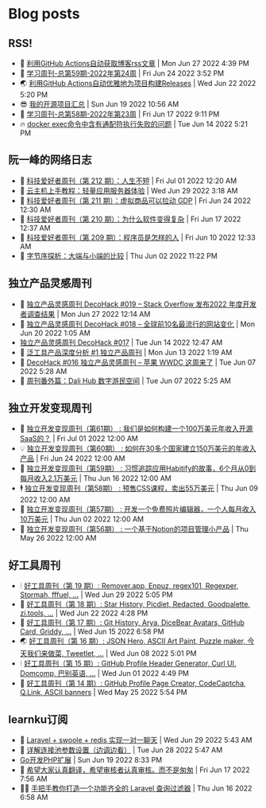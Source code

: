 # Blog posts
## RSS!

<!-- eryajf:START -->
- 🫶 [利用GitHub Actions自动获取博客rss文章](https://wiki.eryajf.net/pages/1b1ba3/) | Mon Jun 27 2022 4:39 PM
- 🧰 [学习周刊-总第59期-2022年第24周](https://wiki.eryajf.net/pages/b0bdd0/) | Fri Jun 24 2022 3:52 PM
- 🌏 [利用GitHub Actions自动优雅地为项目构建Releases](https://wiki.eryajf.net/pages/f3e878/) | Wed Jun 22 2022 5:20 PM
- 😎 [我的开源项目汇总](https://wiki.eryajf.net/pages/67892e/) | Sun Jun 19 2022 10:56 AM
- 💂 [学习周刊-总第58期-2022年第23周](https://wiki.eryajf.net/pages/62a9c7/) | Fri Jun 17 2022 9:11 PM
- 🔥 [docker exec命令中含有通配符执行失败的问题](https://wiki.eryajf.net/pages/1cb90e/) | Tue Jun 14 2022 5:21 PM<!-- eryajf:END -->

## 阮一峰的网络日志

<!-- ruanyf:START -->
- 🌊 [科技爱好者周刊（第 212 期）：人生不短](http://www.ruanyifeng.com/blog/2022/07/weekly-issue-212.html) | Fri Jul 01 2022 12:20 AM
- 💪 [云主机上手教程：轻量应用服务器体验](http://www.ruanyifeng.com/blog/2022/06/cloud-server-getting-started-tutorial.html) | Wed Jun 29 2022 3:18 AM
- 🐎 [科技爱好者周刊（第 211 期）：虚拟商品可以拉动 GDP](http://www.ruanyifeng.com/blog/2022/06/weekly-issue-211.html) | Fri Jun 24 2022 12:30 AM
- 🤔 [科技爱好者周刊（第 210 期）：为什么软件变得复杂](http://www.ruanyifeng.com/blog/2022/06/weekly-issue-210.html) | Fri Jun 17 2022 12:37 AM
- 🧠 [科技爱好者周刊（第 209 期）：程序员是怎样的人](http://www.ruanyifeng.com/blog/2022/06/weekly-issue-209.html) | Fri Jun 10 2022 12:33 AM
- 🤖 [字节序探析：大端与小端的比较](http://www.ruanyifeng.com/blog/2022/06/endianness-analysis.html) | Thu Jun 02 2022 11:22 PM<!-- ruanyf:END -->

## 独立产品灵感周刊

<!-- DecoHack:START -->
- 🦣 [独立产品灵感周刊 DecoHack #019 – Stack Overflow 发布2022 年度开发者调查结果](https://www.decohack.com/Post/699) | Mon Jun 27 2022 12:14 AM
- 👺 [独立产品灵感周刊 DecoHack #018 – 全球前10名最流行的网站变化](https://www.decohack.com/Post/680) | Mon Jun 20 2022 1:05 AM
-  [独立产品灵感周刊 DecoHack #017](https://www.decohack.com/Post/663) | Tue Jun 14 2022 12:47 AM
- 🐲 [泛工具产品深度分析 #1 独立产品周刊](https://www.decohack.com/Post/653) | Mon Jun 13 2022 1:19 AM
- 🦅 [DecoHack #016 独立产品灵感周刊 – 苹果 WWDC 这周来了](https://www.decohack.com/Post/636) | Tue Jun 07 2022 5:28 AM
- 🧰 [周刊番外篇：Dali Hub 数字游民空间](https://www.decohack.com/Post/619) | Tue Jun 07 2022 5:25 AM<!-- DecoHack:END -->

## 独立开发变现周刊

<!-- easyindie:START -->
- 💂 [独立开发变现周刊（第61期） : 我们是如何构建一个100万美元年收入开源SaaS的？](https://www.ezindie.com/weekly/issue-61) | Fri Jul 01 2022 12:00 AM
- 💡 [独立开发变现周刊（第60期） : 如何在30多个国家建立150万美元的年收入产品](https://www.ezindie.com/weekly/issue-60) | Fri Jun 24 2022 12:00 AM
- 🌋 [独立开发变现周刊（第59期） : 习惯追踪应用Habitify的故事，6个月从0到每月收入2.1万美元](https://www.ezindie.com/weekly/issue-59) | Thu Jun 16 2022 12:00 AM
- 🕴 [独立开发变现周刊（第58期） : 预售CSS课程，卖出55万美元](https://www.ezindie.com/weekly/issue-58) | Thu Jun 09 2022 12:00 AM
- 🎊 [独立开发变现周刊（第57期） : 开发一个免费照片编辑器，一个人每月收入10万美元](https://www.ezindie.com/weekly/issue-57) | Thu Jun 02 2022 12:00 AM
- 🤔 [独立开发变现周刊（第56期） : 一个基于Notion的项目管理小产品](https://www.ezindie.com/weekly/issue-56) | Thu May 26 2022 12:00 AM<!-- easyindie:END -->
## 好工具周刊

<!-- bestxtools:START -->
- 🕯 [好工具周刊（第 19 期）: Remover.app, Enpuz, regex101, Regexper, Stormah, fffuel, ...](https://discuss-cn.bestxtools.com/d/56/1) | Wed Jun 29 2022 5:05 PM
- 🦩 [好工具周刊（第 18 期）: Star History, Picdiet, Redacted, Goodpalette, zi.tools, ...](https://discuss-cn.bestxtools.com/d/47/1) | Wed Jun 22 2022 4:28 PM
- 🙉 [好工具周刊（第 17 期）: Git History, Arya, DiceBear Avatars, GitHub Card, Griddy, ...](https://discuss-cn.bestxtools.com/d/43/1) | Wed Jun 15 2022 6:58 PM
- 🌏 [好工具周刊（第 16 期）: JSON Hero, ASCII Art Paint, Puzzle maker, 今天我们来做菜, Tweetlet, ...](https://discuss-cn.bestxtools.com/d/42/1) | Wed Jun 08 2022 5:01 PM
- 🕯 [好工具周刊（第 15 期）: GitHub Profile Header Generator, Curl UI, Domcomp, 巴别英语, ...](https://discuss-cn.bestxtools.com/d/40/1) | Wed Jun 01 2022 4:49 PM
- 📝 [好工具周刊（第 14 期）: GitHub Profile Page Creator, CodeCaptcha, Q.Link, ASCII banners](https://discuss-cn.bestxtools.com/d/39/1) | Wed May 25 2022 5:54 PM<!-- bestxtools:END -->

## learnku订阅

<!-- learnku:START -->
- 🦆 [Laravel + swoole + redis 实现一对一聊天](https://learnku.com/articles/69154) | Wed Jun 29 2022 5:43 AM
- 🦆 [详解连接池参数设置（边调边看）](https://learnku.com/articles/69111) | Tue Jun 28 2022 5:47 AM
-  [Go开发PHP扩展](https://learnku.com/articles/68847) | Sun Jun 19 2022 8:33 PM
- 🌈 [希望大家认真翻译，希望审核者认真审核。而不是匆匆](https://learnku.com/python/t/68786) | Fri Jun 17 2022 7:56 AM
- 🧑‍🏫 [手把手教你打造一个功能齐全的 Laravel 查询过滤器](https://learnku.com/laravel/t/68762) | Thu Jun 16 2022 6:58 AM<!-- learnku:END -->
